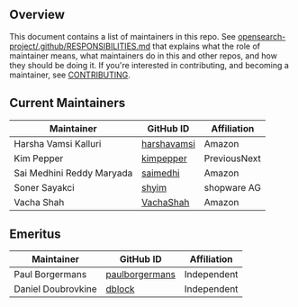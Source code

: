 ## Overview

This document contains a list of maintainers in this repo. See [opensearch-project/.github/RESPONSIBILITIES.md](https://github.com/opensearch-project/.github/blob/main/RESPONSIBILITIES.md#maintainer-responsibilities) that explains what the role of maintainer means, what maintainers do in this and other repos, and how they should be doing it. If you're interested in contributing, and becoming a maintainer, see [CONTRIBUTING](CONTRIBUTING.md).

## Current Maintainers

| Maintainer                | GitHub ID                                     | Affiliation  |
| ------------------------- | --------------------------------------------- | ------------ |
| Harsha Vamsi Kalluri      | [harshavamsi](https://github.com/harshavamsi) | Amazon       |
| Kim Pepper                | [kimpepper](https://github.com/kimpepper)     | PreviousNext |
| Sai Medhini Reddy Maryada | [saimedhi](https://github.com/saimedhi)       | Amazon       |
| Soner Sayakci             | [shyim](https://github.com/shyim)             | shopware AG  |
| Vacha Shah                | [VachaShah](https://github.com/VachaShah)     | Amazon       |

## Emeritus

| Maintainer         | GitHub ID                                           | Affiliation |
| ------------------ | --------------------------------------------------- | ----------- |
| Paul Borgermans    | [paulborgermans](https://github.com/paulborgermans) | Independent |
| Daniel Doubrovkine | [dblock](https://github.com/dblock)                 | Independent |
